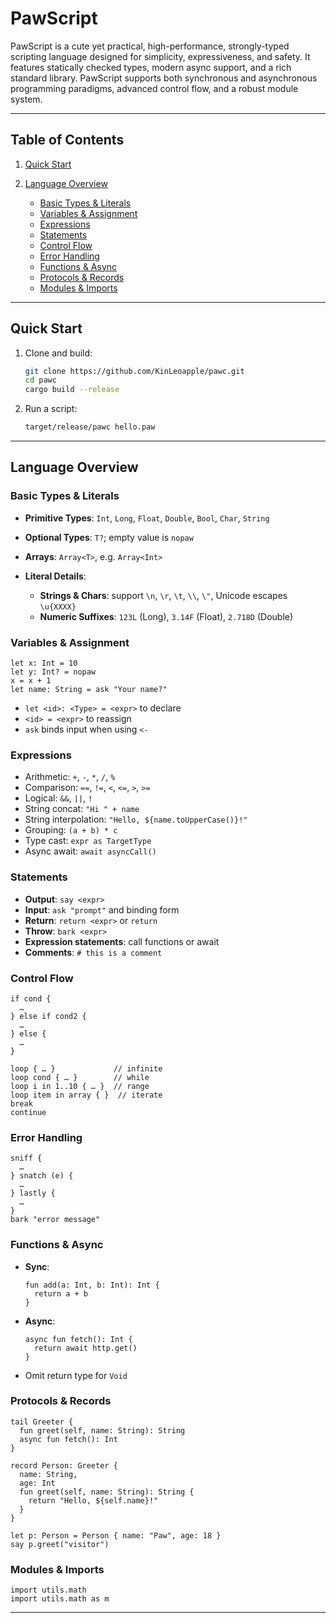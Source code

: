 # PawScript

PawScript is a cute yet practical, high-performance, strongly-typed scripting language designed for simplicity, expressiveness, and safety. It features statically checked types, modern async support, and a rich standard library. PawScript supports both synchronous and asynchronous programming paradigms, advanced control flow, and a robust module system.

---

## Table of Contents

1. [Quick Start](#quick-start)
2. [Language Overview](#language-overview)

    * [Basic Types & Literals](#basic-types--literals)
    * [Variables & Assignment](#variables--assignment)
    * [Expressions](#expressions)
    * [Statements](#statements)
    * [Control Flow](#control-flow)
    * [Error Handling](#error-handling)
    * [Functions & Async](#functions--async)
    * [Protocols & Records](#protocols--records)
    * [Modules & Imports](#modules--imports)

---

## Quick Start

1. Clone and build:

   ```bash
   git clone https://github.com/KinLeoapple/pawc.git
   cd pawc
   cargo build --release
   ```

2. Run a script:

   ```bash
   target/release/pawc hello.paw
   ```

---

## Language Overview

### Basic Types & Literals

* **Primitive Types**: `Int`, `Long`, `Float`, `Double`, `Bool`, `Char`, `String`
* **Optional Types**: `T?`; empty value is `nopaw`
* **Arrays**: `Array<T>`, e.g. `Array<Int>`
* **Literal Details**:

    * **Strings & Chars**: support `\n`, `\r`, `\t`, `\\`, `\"`, Unicode escapes `\u{XXXX}`
    * **Numeric Suffixes**: `123L` (Long), `3.14F` (Float), `2.718D` (Double)

### Variables & Assignment

```paw
let x: Int = 10
let y: Int? = nopaw
x = x + 1
let name: String = ask "Your name?"
```

* `let <id>: <Type> = <expr>` to declare
* `<id> = <expr>` to reassign
* `ask` binds input when using `<-`

### Expressions

* Arithmetic: `+`, `-`, `*`, `/`, `%`
* Comparison: `==`, `!=`, `<`, `<=`, `>`, `>=`
* Logical: `&&`, `||`, `!`
* String concat: `"Hi " + name`
* String interpolation: `"Hello, ${name.toUpperCase()}!"`
* Grouping: `(a + b) * c`
* Type cast: `expr as TargetType`
* Async await: `await asyncCall()`

### Statements

* **Output**: `say <expr>`
* **Input**: `ask "prompt"` and binding form
* **Return**: `return <expr>` or `return`
* **Throw**: `bark <expr>`
* **Expression statements**: call functions or await
* **Comments**: `# this is a comment`

### Control Flow

```paw
if cond {
  …
} else if cond2 {
  …
} else {
  …
}

loop { … }             // infinite
loop cond { … }        // while
loop i in 1..10 { … }  // range
loop item in array { }  // iterate
break
continue
```

### Error Handling

```paw
sniff {
  …
} snatch (e) {
  …
} lastly {
  …
}
bark "error message"
```

### Functions & Async

* **Sync**:

  ```paw
  fun add(a: Int, b: Int): Int {
    return a + b
  }
  ```
* **Async**:

  ```paw
  async fun fetch(): Int {
    return await http.get()
  }
  ```
* Omit return type for `Void`

### Protocols & Records

```paw
tail Greeter {
  fun greet(self, name: String): String
  async fun fetch(): Int
}

record Person: Greeter {
  name: String,
  age: Int
  fun greet(self, name: String): String {
    return "Hello, ${self.name}!"
  }
}

let p: Person = Person { name: "Paw", age: 18 }
say p.greet("visitor")
```

### Modules & Imports

```paw
import utils.math
import utils.math as m
```

---

